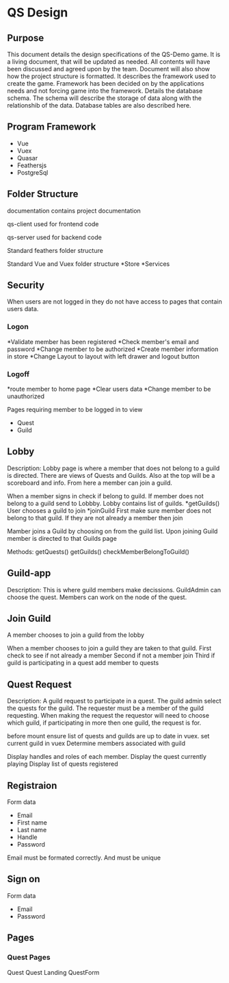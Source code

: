 # QS Design

## Purpose

This document details the design specifications of the QS-Demo game. It is a living document, that will be updated as needed. All contents will have been discussed and agreed upon by the team.  Document will also show how the project structure is formatted. It describes the framework used to create the game. Framework has been decided on by the applications needs and not forcing game into the framework. Details the database schema. The schema will describe the storage of data along with the relationshib of the data. Database tables are also described here.

## Program Framework

* Vue
* Vuex
* Quasar
* Feathersjs
* PostgreSql

## Folder Structure

documentation contains project documentation

qs-client used for frontend code

qs-server used for backend code

Standard feathers folder structure

Standard Vue and Vuex folder structure
*Store
*Services

## Security

When users are not logged in they do not have access to pages that contain users data.

### Logon

*Validate member has been registered
*Check member's email and password
*Change member to be authorized
*Create member information in store
*Change Layout to layout with left drawer and logout button

### Logoff

*route member to home page
*Clear users data
*Change member to be unauthorized

Pages requiring member to be logged in to view

* Quest
* Guild

## Lobby

Description: Lobby page is where a member that does not belong to a guild is directed. There are views of Quests and Guilds. Also at the top will be a scoreboard and info. From here a member can join a guild.

When a member signs in check if belong to guild.
If member does not belong to a guild send to Lobbby.
Lobby contains list of guilds.
*getGuilds()
User chooses a guild to join
*joinGuild
First make sure member does not belong to that guild.
If they are not already a member then join


Mamber joins a Guild by choosing on from the guild list.
Upon joining Guild member is directed to that Guilds page

Methods:
getQuests()
getGuilds()
checkMemberBelongToGuild()

## Guild-app
Description: This is where guild members make decissions. GuildAdmin can choose the quest. Members can work on the node of the quest.

## Join Guild
A member chooses to join a guild from the lobby

When a member chooses to join a guild they are taken to that guild.
First check to see if not already a member
Second if not a member join
Third if guild is participating in a quest add member to quests
## Quest Request

Description: A guild request to participate in a quest. The guild admin select the quests for the guild. The requester must be a member of the guild requesting. When making the request the requestor will need to choose which guild, if participating in more then one guild, the request is for.

before mount
ensure list of quests and guilds are up to date in vuex.
set current guild in vuex
Determine members associated with guild

Display handles and roles of each member.
Display the quest currently playing
Display list of quests registered


## Registraion

Form data

* Email
* First name
* Last name
* Handle
* Password

Email must be formated correctly. And must be unique

## Sign on

Form data

* Email
* Password

## Pages

### Quest Pages

Quest
Quest Landing
QuestForm

